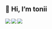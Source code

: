 
## 👋 Hi, I’m tonii

<a href="https://github.com/anuraghazra/github-readme-stats">
    <img align="left" src="https://github-readme-stats.vercel.app/api?username=takogames&count_private=true&show_icons=true" />
</a>

<a href="https://github.com/anuraghazra/github-readme-stats">
    <img align="left" src="https://github-readme-stats.vercel.app/api/top-langs/?username=takogames" />
</a>

<a href="https://github.com/anuraghazra/github-readme-stats">
    <img align="left" src="https://github-profile-trophy.vercel.app/?username=takogames" />
</a>
